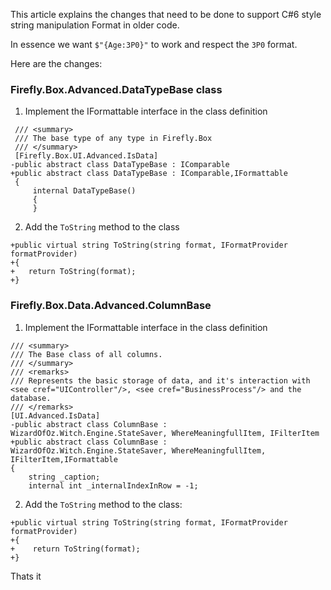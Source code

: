 This article explains the changes that need to be done to support C#6 style string manipulation Format in older code.

In essence we want `$"{Age:3P0}"` to work and respect the `3P0` format.

Here are the changes:
### Firefly.Box.Advanced.DataTypeBase class
1. Implement the IFormattable interface in the class definition
```csdiff
 /// <summary>
 /// The base type of any type in Firefly.Box
 /// </summary>
 [Firefly.Box.UI.Advanced.IsData]
-public abstract class DataTypeBase : IComparable
+public abstract class DataTypeBase : IComparable,IFormattable
 {
     internal DataTypeBase()
     {
     }
```
2. Add the `ToString` method to the class
```csdiff
+public virtual string ToString(string format, IFormatProvider formatProvider)
+{
+   return ToString(format);
+}
```


### Firefly.Box.Data.Advanced.ColumnBase
1. Implement the IFormattable interface in the class definition
```csdiff
/// <summary>
/// The Base class of all columns. 
/// </summary>
/// <remarks>
/// Represents the basic storage of data, and it's interaction with <see cref="UIController"/>, <see cref="BusinessProcess"/> and the database.
/// </remarks>
[UI.Advanced.IsData]
-public abstract class ColumnBase : WizardOfOz.Witch.Engine.StateSaver, WhereMeaningfullItem, IFilterItem
+public abstract class ColumnBase : WizardOfOz.Witch.Engine.StateSaver, WhereMeaningfullItem, IFilterItem,IFormattable
{
    string _caption;
    internal int _internalIndexInRow = -1;

```

2. Add the `ToString` method to the class:
```csdiff
+public virtual string ToString(string format, IFormatProvider formatProvider)
+{
+    return ToString(format);
+}
```



Thats it